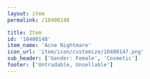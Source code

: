 ```yaml
---
layout: item
permalink: /10400148

title: Item
id: '10400148'
item_name: 'Acne Nightmare'
icon_url: 'item/icon/customize/10400147.png'
sub_header: ['Gender: Female', 'Cosmetic']
footer: ['Untradable, Unsellable']
---
```

